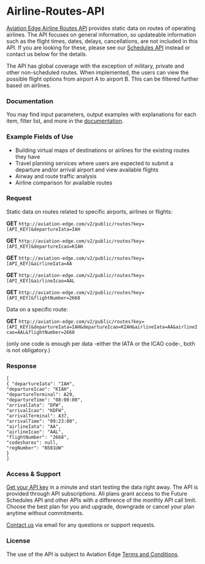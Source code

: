 # Airline-Routes-API
[Aviation Edge Airline Routes API](https://aviation-edge.com/airline-routes-database-and-api/) provides static data on routes of operating airlines. The API focuses on general information, so updateable information such as the flight times, dates, delays, cancellations, are not included in this API. If you are looking for these, please see our [Schedules API](https://github.com/AviationEdgeAPI/Airport-Schedules-API) instead or contact us below for the details.

The API has global coverage with the exception of military, private and other non-scheduled routes. When implemented, the users can view the possible flight options from airport A to airport B. This can be filtered further based on airlines.

### Documentation
You may find input parameters, output examples with explanations for each item, filter list, and more in the [documentation](https://aviation-edge.com/developers/).

### Example Fields of Use
- Building virtual maps of destinations or airlines for the existing routes they have
- Travel planning services where users are expected to submit a departure and/or arrival airport and view available flights
- Airway and route traffic analysis
- Airline comparison for available routes

### Request 
Static data on routes related to specific airports, airlines or flights:

**GET** `http://aviation-edge.com/v2/public/routes?key=[API_KEY]&departureIata=IAH`

**GET** `http://aviation-edge.com/v2/public/routes?key=[API_KEY]&departureIcao=KIAH`

**GET** `http://aviation-edge.com/v2/public/routes?key=[API_KEY]&airlineIata=AA`

**GET** `http://aviation-edge.com/v2/public/routes?key=[API_KEY]&airlineIcao=AAL`

**GET** `http://aviation-edge.com/v2/public/routes?key=[API_KEY]&flightNumber=2668`

Data on a specific route:

**GET** `http://aviation-edge.com/v2/public/routes?key=[API_KEY]&departureIata=IAH&departureIcao=KIAH&airlineIata=AA&airlineIcao=AAL&flightNumber=2668`

(only one code is enough per data -either the IATA or the ICAO code-, both is not obligatory.)

### Response
```
[
{ "departureIata": "IAH",
"departureIcao": "KIAH",
"departureTerminal": A29,
"departureTime": "08:00:00",
"arrivalIata": "DFW",
"arrivalIcao": "KDFW",
"arrivalTerminal": A37,
"arrivalTime": "09:23:00",
"airlineIata": "AA",
"airlineIcao": "AAL",
"flightNumber": "2668",
"codeshares": null,
"regNumber": "N581UW"
}
]
```

### Access & Support
[Get your API key](https://aviation-edge.com/premium-api/) in a minute and start testing the data right away. The API is provided through API subscriptions. All plans grant access to the Future Schedules API and other APIs with a difference of the monthly API call limit. Choose the best plan for you and upgrade, downgrade or cancel your plan anytime without  commitments.

[Contact us](https://aviation-edge.com/contact/) via email for any questions or support requests.

### License
The use of the API is subject to Aviation Edge [Terms and Conditions](https://aviation-edge.com/api-terms-of-service/).

